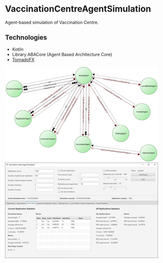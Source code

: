 # VaccinationCentreAgentSimulation

Agent-based simulation of Vaccination Centre.

## Technologies
- Kotlin
- Library ABACore (Agent Based Architecture Core)
- [TornadoFX](https://tornadofx.io/)

![img](https://github.com/emanuelzaymus/VaccinationCentreAgentSimulation/blob/master/img/aba-builder-main.JPG)
![img](https://github.com/emanuelzaymus/VaccinationCentreAgentSimulation/blob/master/img/screen.JPG)
